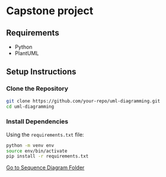 # Capstone project

## Requirements
- Python
- PlantUML

## Setup Instructions

### Clone the Repository
```bash
git clone https://github.com/your-repo/uml-diagramming.git
cd uml-diagramming
```

### Install Dependencies
Using the `requirements.txt` file:
```bash
python -m venv env
source env/bin/activate
pip install -r requirements.txt
```

[Go to Sequence Diagram Folder](uml/sequence1/)
